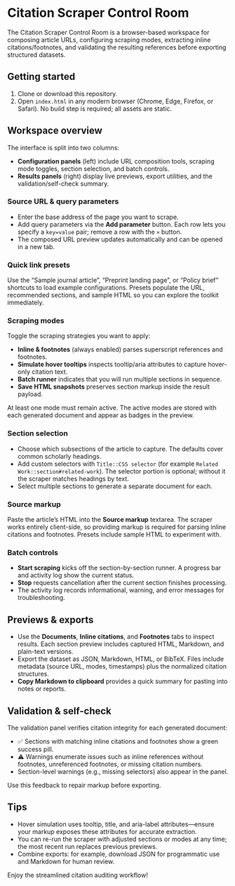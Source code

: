 # Citation Scraper Control Room

The Citation Scraper Control Room is a browser-based workspace for composing article URLs, configuring scraping modes, extracting inline citations/footnotes, and validating the resulting references before exporting structured datasets.

## Getting started

1. Clone or download this repository.
2. Open `index.html` in any modern browser (Chrome, Edge, Firefox, or Safari). No build step is required; all assets are static.

## Workspace overview

The interface is split into two columns:

- **Configuration panels** (left) include URL composition tools, scraping mode toggles, section selection, and batch controls.
- **Results panels** (right) display live previews, export utilities, and the validation/self-check summary.

### Source URL & query parameters

- Enter the base address of the page you want to scrape.
- Add query parameters via the **Add parameter** button. Each row lets you specify a `key=value` pair; remove a row with the `×` button.
- The composed URL preview updates automatically and can be opened in a new tab.

### Quick link presets

Use the “Sample journal article”, “Preprint landing page”, or “Policy brief” shortcuts to load example configurations. Presets populate the URL, recommended sections, and sample HTML so you can explore the toolkit immediately.

### Scraping modes

Toggle the scraping strategies you want to apply:

- **Inline & footnotes** (always enabled) parses superscript references and footnotes.
- **Simulate hover tooltips** inspects tooltip/aria attributes to capture hover-only citation text.
- **Batch runner** indicates that you will run multiple sections in sequence.
- **Save HTML snapshots** preserves section markup inside the result payload.

At least one mode must remain active. The active modes are stored with each generated document and appear as badges in the preview.

### Section selection

- Choose which subsections of the article to capture. The defaults cover common scholarly headings.
- Add custom selectors with `Title::CSS selector` (for example `Related Work::section#related-work`). The selector portion is optional; without it the scraper matches headings by text.
- Select multiple sections to generate a separate document for each.

### Source markup

Paste the article’s HTML into the **Source markup** textarea. The scraper works entirely client-side, so providing markup is required for parsing inline citations and footnotes. Presets include sample HTML to experiment with.

### Batch controls

- **Start scraping** kicks off the section-by-section runner. A progress bar and activity log show the current status.
- **Stop** requests cancellation after the current section finishes processing.
- The activity log records informational, warning, and error messages for troubleshooting.

## Previews & exports

- Use the **Documents**, **Inline citations**, and **Footnotes** tabs to inspect results. Each section preview includes captured HTML, Markdown, and plain-text versions.
- Export the dataset as JSON, Markdown, HTML, or BibTeX. Files include metadata (source URL, modes, timestamps) plus the normalized citation structures.
- **Copy Markdown to clipboard** provides a quick summary for pasting into notes or reports.

## Validation & self-check

The validation panel verifies citation integrity for each generated document:

- ✅ Sections with matching inline citations and footnotes show a green success pill.
- ⚠️ Warnings enumerate issues such as inline references without footnotes, unreferenced footnotes, or missing citation numbers.
- Section-level warnings (e.g., missing selectors) also appear in the panel.

Use this feedback to repair markup before exporting.

## Tips

- Hover simulation uses tooltip, title, and aria-label attributes—ensure your markup exposes these attributes for accurate extraction.
- You can re-run the scraper with adjusted sections or modes at any time; the most recent run replaces previous previews.
- Combine exports: for example, download JSON for programmatic use and Markdown for human review.

Enjoy the streamlined citation auditing workflow!
